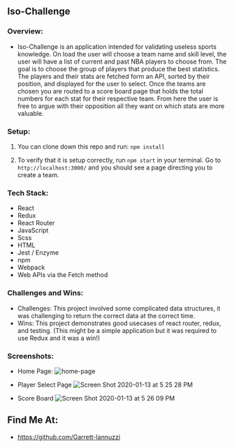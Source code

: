 ## Iso-Challenge

### Overview:

- Iso-Challenge is an application intended for validating useless sports knowledge. On load the user will choose a team name and skill level, the user will have a list of current and past NBA players to choose from. The goal is to choose the group of players that produce the best statistics. The players and their stats are fetched form an API, sorted by their position, and displayed for the user to select. Once the teams are chosen you are routed to a score board page that holds the total numbers for each stat for their respective team. From here the user is free to argue with their opposition all they want on which stats are more valuable.

### Setup:

1) You can clone down this repo and run: `npm install`

2) To verify that it is setup correctly, run `npm start` in your terminal. Go to `http://localhost:3000/` and you should see a page directing you to create a team.

### Tech Stack:

- React
- Redux
- React Router
- JavaScript
- Scss
- HTML
- Jest / Enzyme
- npm
- Webpack
- Web APIs via the Fetch method

### Challenges and Wins:

- Challenges: This project involved some complicated data structures, it was challenging to return the correct data at the correct time.  
- Wins: This project demonstrates good usecases of react router, redux, and testing. (This might be a simple application but it was required to use Redux and it was a win!) 

### Screenshots:

- Home Page:
![home-page](https://user-images.githubusercontent.com/48968224/72304042-908f6900-362c-11ea-9e87-cb432385fb00.png)

- Player Select Page
![Screen Shot 2020-01-13 at 5 25 28 PM](https://user-images.githubusercontent.com/48968224/72304068-a4d36600-362c-11ea-9f62-65504a6f98ec.png)

- Score Board
![Screen Shot 2020-01-13 at 5 26 09 PM](https://user-images.githubusercontent.com/48968224/72304087-b9aff980-362c-11ea-9498-a980204aaa2e.png)


 ## Find Me At:
 - https://github.com/Garrett-Iannuzzi
  
